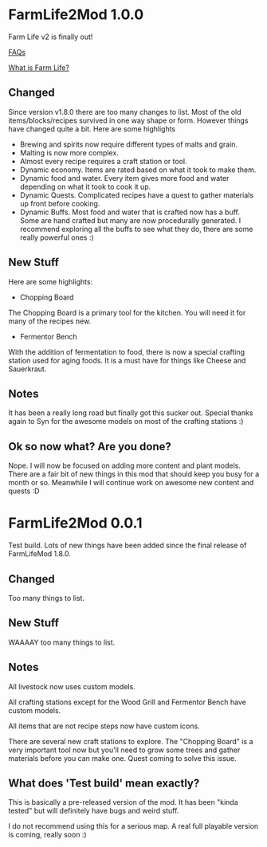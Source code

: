 # FarmLife2Mod 1.0.0

Farm Life v2 is finally out!

[FAQs](https://github.com/stasis78/FarmLife2Mod/blob/master/FAQs.md)

[What is Farm Life?](https://github.com/stasis78/FarmLife2Mod/blob/master/FarmLifeMod.md)

## Changed

Since version v1.8.0 there are too many changes to list. Most of the old items/blocks/recipes survived in one way shape or form. However things have changed quite a bit. Here are some highlights

- Brewing and spirits now require different types of malts and grain. 
- Malting is now more complex.
- Almost every recipe requires a craft station or tool.
- Dynamic economy. Items are rated based on what it took to make them.
- Dynamic food and water. Every item gives more food and water depending on what it took to cook it up.
- Dynamic Quests. Complicated recipes have a quest to gather materials up front before cooking.
- Dynamic Buffs. Most food and water that is crafted now has a buff. Some are hand crafted but many are now procedurally generated. I recommend exploring all the buffs to see what they do, there are some really powerful ones :)


## New Stuff

Here are some highlights:

- Chopping Board

The Chopping Board is a primary tool for the kitchen. You will need it for many of the recipes new.

- Fermentor Bench

With the addition of fermentation to food, there is now a special crafting station used for aging foods. It is a must have for things like Cheese and Sauerkraut.

## Notes

It has been a really long road but finally got this sucker out. Special thanks again to Syn for the awesome models on most of the crafting stations :)

## Ok so now what? Are you done?

Nope. I will now be focused on adding more content and plant models. There are a fair bit of new things in this mod that should keep you busy for a month or so. Meanwhile I will continue work on awesome new content and quests :D


# FarmLife2Mod 0.0.1

Test build. Lots of new things have been added since the final release of FarmLifeMod 1.8.0.

## Changed

Too many things to list.

## New Stuff

WAAAAY too many things to list.

## Notes

All livestock now uses custom models.

All crafting stations except for the Wood Grill and Fermentor Bench have custom models.

All items that are not recipe steps now have custom icons.

There are several new craft stations to explore. The "Chopping Board" is a very important tool now but you'll need to grow some trees and gather materials before you can make one. Quest coming to solve this issue.

## What does 'Test build' mean exactly?

This is basically a pre-released version of the mod. It has been "kinda tested" but will definitely have bugs and weird stuff.

I do not recommend using this for a serious map. A real full playable version is coming, really soon :)
